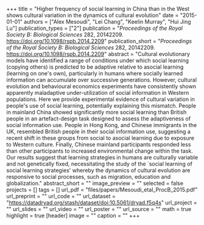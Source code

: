 +++
title = "Higher frequency of social learning in China than in the West shows cultural variation in the dynamics of cultural evolution"
date = "2015-01-01"
authors = ["Alex Mesoudi", "Lei Chang", "Keelin Murray", "Hui Jing Lu"]
publication_types = ["2"]
publication = "_Proceedings of the Royal Society B: Biological Sciences_ 282, 20142209. https://doi.org/10.1098/rspb.2014.2209"
publication_short = "_Proceedings of the Royal Society B: Biological Sciences_ 282, 20142209. https://doi.org/10.1098/rspb.2014.2209"
abstract = "Cultural evolutionary models have identified a range of conditions under which social learning (copying others) is predicted to be adaptive relative to asocial learning (learning on one's own), particularly in humans where socially learned information can accumulate over successive generations. However, cultural evolution and behavioural economics experiments have consistently shown apparently maladaptive under-utilization of social information in Western populations. Here we provide experimental evidence of cultural variation in people's use of social learning, potentially explaining this mismatch. People in mainland China showed significantly more social learning than British people in an artefact-design task designed to assess the adaptiveness of social information use. People in Hong Kong, and Chinese immigrants in the UK, resembled British people in their social information use, suggesting a recent shift in these groups from social to asocial learning due to exposure to Western culture. Finally, Chinese mainland participants responded less than other participants to increased environmental change within the task. Our results suggest that learning strategies in humans are culturally variable and not genetically fixed, necessitating the study of the `social learning of social learning strategies' whereby the dynamics of cultural evolution are responsive to social processes, such as migration, education and globalization."
abstract_short = ""
image_preview = ""
selected = false
projects = []
tags = []
url_pdf = "files/papers/Mesoudi_etal_ProcB_2015.pdf"
url_preprint = ""
url_code = ""
url_dataset = "https://datadryad.org/stash/dataset/doi:10.5061/dryad.f5q4s"
url_project = ""
url_slides = ""
url_video = ""
url_poster = ""
url_source = ""
math = true
highlight = true
[header]
image = ""
caption = ""
+++
